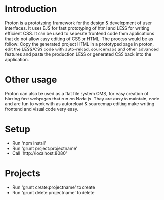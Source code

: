# Introduction #

Proton is a prototyping framework for the design & development of user interfaces. It uses EJS for fast prototyping of html and LESS for writing efficient CSS. It can be used to seperate frontend code from applications that do not allow easy editing of CSS or HTML. The process would be as follow: Copy the generated project HTML in a prototyped page in proton, edit the LESS/CSS code with auto-reload, sourcemaps and other advanced features and paste the production LESS or generated CSS back into the application.

# Other usage #

Proton can also be used as a flat file system CMS, for easy creation of blazing fast webpages that run on Node.js. They are easy to maintain, code and are fun to work with as autoreload & sourcemap editing make writing frontend and visual code very easy.

# Setup #

- Run 'npm install'
- Run 'grunt project:projectname'
- Call 'http://localhost:8080'

# Projects #

- Run 'grunt create:projectname' to create
- Run 'grunt delete:projectname' to delete
